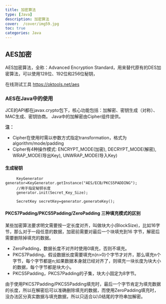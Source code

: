 ```yaml
---
title: 加密算法
type: [Java]
description: 加密算法
cover:  /cover/img59.jpg
toc: true
categories: Java
---
```


## AES加密

 AES加密算法，全称：Advanced Encryption Standard，用来替代原有的DES加密算法，可以使用128位、192位和256位秘钥，

 在线测试工具  https://oktools.net/aes 
  
### AES在Java中的使用

 JCE的API都在javax.crypto包下，核心功能包括：加解密、密钥生成（对称）、MAC生成、密钥协商。
 Java中的加解密由Cipher组件提供。
 
**注：**
* Cipher在使用时需以参数方式指定transformation，格式为algorithm/mode/padding 
* Cipher有4种操作模式: ENCRYPT_MODE(加密), DECRYPT_MODE(解密), WRAP_MODE(导出Key), UNWRAP_MODE(导入Key)

#### 生成秘钥

```
     KeyGenerator generator=KeyGenerator.getInstance("AES/ECB/PKCS5PADDING");
     //用于指定秘钥长度
     generator.init(Secret_Key_Size);

     SecretKey secretKey=generator.generateKey();

```


#### PKCS7Padding/PKCS5Padding/ZeroPadding 三种填充模式的区别

某些加密算法要求明文需要按一定长度对齐，叫做块大小(BlockSize)，比如16字节，那么对于一段任意的数据，加密前需要对最后一个块填充到16 字节，解密后需要删除掉填充的数据。

* ZeroPadding，数据长度不对齐时使用0填充，否则不填充。
* PKCS7Padding，假设数据长度需要填充n(n>0)个字节才对齐，那么填充n个字节，每个字节都是n;如果数据本身就已经对齐了，则填充一块长度为块大小的数据，每个字节都是块大小。
*  PKCS5Padding，PKCS7Padding的子集，块大小固定为8字节。

由于使用PKCS7Padding/PKCS5Padding填充时，最后一个字节肯定为填充数据的长度，所以在解密后可以准确删除填充的数据，而使用ZeroPadding填充时，没办法区分真实数据与填充数据，所以只适合以\0结尾的字符串加解密。
